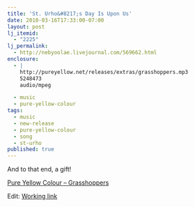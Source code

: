 ```yaml
---
title: 'St. Urho&#8217;s Day Is Upon Us'
date: 2010-03-16T17:33:00-07:00
layout: post
lj_itemid:
  - "2225"
lj_permalink:
  - http://nebyoolae.livejournal.com/569662.html
enclosure:
  - |
    http://pureyellow.net/releases/extras/grasshoppers.mp3
    5248473
    audio/mpeg

  - music
  - pure-yellow-colour
tags:
  - music
  - new-release
  - pure-yellow-colour
  - song
  - st-urho
published: true
---
```

And to that end, a gift!

[Pure Yellow Colour &#8211; Grasshoppers](http://pureyellow.net/releases/extras/grasshoppers.mp3)

Edit: [Working link](https://neb.host/audio/pyc/music/singles/pyc-grasshoppers.mp3)

<!--more-->
